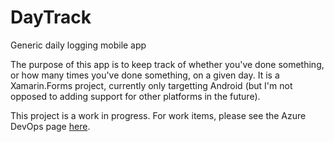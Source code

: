 # DayTrack
Generic daily logging mobile app

The purpose of this app is to keep track of whether you've done something, or how many times you've done something, on a given day.
It is a Xamarin.Forms project, currently only targetting Android (but I'm not opposed to adding support for other platforms in the future).

This project is a work in progress. For work items, please see the Azure DevOps page [here](https://dev.azure.com/collenirwin/DayTrack).
